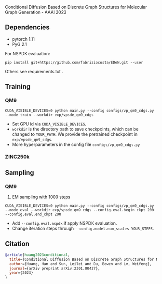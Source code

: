 Conditional Diffusion Based on Discrete Graph Structures for Molecular Graph Generation - AAAI 2023

## Dependencies

* pytorch 1.11
* PyG 2.1

For NSPDK evaluation:

```pip install git+https://github.com/fabriziocosta/EDeN.git --user```

Others see requirements.txt .


## Training 

### QM9

```shell
CUDA_VISIBLE_DEVICES=0 python main.py --config configs/vp_qm9_cdgs.py --mode train --workdir exp/vpsde_qm9_cdgs
``` 

* Set GPU id via `CUDA_VISIBLE_DEVICES`.
* `workdir` is the directory path to save checkpoints, which can be changed to `YOUR_PATH`. We provide the pretrained checkpoint in `exp/vpsde_qm9_cdgs`.
* More hyperparameters in the config file `configs/vp_qm9_cdgs.py`

### ZINC250k

## Sampling

### QM9

1. EM sampling with 1000 steps

```shell
CUDA_VISIBLE_DEVICES=0 python main.py --config configs/vp_qm9_cdgs.py --mode eval --workdir exp/vpsde_qm9_cdgs --config.eval.begin_ckpt 200 --config.eval.end_ckpt 200
```

* Add `--config.eval.nspdk` if apply NSPDK evaluation.
* Change iteration steps through `--config.model.num_scales YOUR_STEPS`.

## Citation

```bibtex
@article{huang2023conditional,
  title={Conditional Diffusion Based on Discrete Graph Structures for Molecular Graph Generation},
  author={Huang, Han and Sun, Leilei and Du, Bowen and Lv, Weifeng},
  journal={arXiv preprint arXiv:2301.00427},
  year={2023}
}
```

